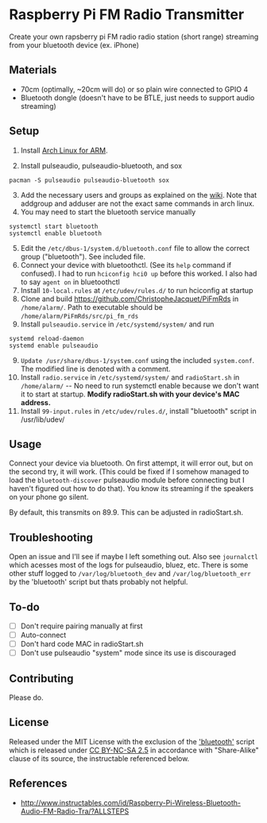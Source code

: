 Raspberry Pi FM Radio Transmitter
============

Create your own rapsberry pi FM radio radio station (short range) streaming from your bluetooth device (ex. iPhone)

Materials
------

- 70cm (optimally, ~20cm will do) or so plain wire connected to GPIO 4
- Bluetooth dongle (doesn't have to be BTLE, just needs to support audio streaming)

Setup
-------
1. Install [Arch Linux for ARM](http://archlinuxarm.org/platforms/armv6/raspberry-pi).

2. Install pulseaudio, pulseaudio-bluetooth, and sox
  ```
  pacman -S pulseaudio pulseaudio-bluetooth sox
  ```
3. Add the necessary users and groups as explained on the [wiki](http://www.freedesktop.org/wiki/Software/PulseAudio/Documentation/User/SystemWide/). Note that addgroup and adduser are not the exact same commands in arch linux.
4. You may need to start the bluetooth service manually 
  ```
  systemctl start bluetooth
  systemctl enable bluetooth
  ```
  
5. Edit the `/etc/dbus-1/system.d/bluetooth.conf` file to allow the correct group ("bluetooth"). See included file.
6. Connect your device with bluetoothctl. (See its `help` command if confused). I had to run `hciconfig hci0 up` before this worked. I also had to say `agent on` in bluetoothctl
7. Install `10-local.rules` at `/etc/udev/rules.d/` to run hciconfig at startup
7. Clone and build https://github.com/ChristopheJacquet/PiFmRds in `/home/alarm/`. Path to executable should be `/home/alarm/PiFmRds/src/pi_fm_rds`
8. Install `pulseaudio.service` in `/etc/systemd/system/` and run 

  ```
  systemd reload-daemon
  systemd enable pulseaudio
  ```
  
9. `Update /usr/share/dbus-1/system.conf` using the included `system.conf`. The modified line is denoted with a comment.
10. Install `radio.service` in `/etc/systemd/system/` and `radioStart.sh` in `/home/alarm/` -- No need to run systemctl enable because we don't want it to start at startup. **Modify radioStart.sh with your device's MAC address.**
11. Install `99-input.rules` in `/etc/udev/rules.d/`, install "bluetooth" script in /usr/lib/udev/


Usage
-----

Connect your device via bluetooth. On first attempt, it will error out, but on the second try, it will work. (This could be fixed if I somehow managed to load the `bluetooth-discover` pulseaudio module before connecting but I haven't figured out how to do that). You know its streaming if the speakers on your phone go silent.

By default, this transmits on 89.9. This can be adjusted in radioStart.sh.

Troubleshooting
----

Open an issue and I'll see if maybe I left something out. Also see `journalctl` which acesses most of the logs for pulseaudio, bluez, etc. There is some other stuff logged to `/var/log/bluetooth_dev` and `/var/log/bluetooth_err` by the 'bluetooth' script but thats probably not helpful.

To-do
----

- [ ] Don't require pairing manually at first
- [ ] Auto-connect
- [ ] Don't hard code MAC in radioStart.sh
- [ ] Don't use pulseaudio "system" mode since its use is discouraged

Contributing
-----
Please do.

License
-----

Released under the MIT License with the exclusion of the ['bluetooth'](https://github.com/ndrewh/Raspberry-pi-fm-radio-bluetooth/blob/master/bluetooth) script which is released under [CC BY-NC-SA 2.5](http://creativecommons.org/licenses/by-nc-sa/2.5/) in accordance with "Share-Alike" clause of its source, the instructable referenced below.

References
-----
- http://www.instructables.com/id/Raspberry-Pi-Wireless-Bluetooth-Audio-FM-Radio-Tra/?ALLSTEPS
